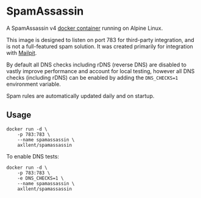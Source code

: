# SpamAssassin

A SpamAssassin v4 [docker container](https://hub.docker.com/r/axllent/spamassassin)
running on Alpine Linux.

This image is designed to listen on port 783 for third-party integration, and is not a full-featured
spam solution. It was created primarily for integration with [Mailpit](https://mailpit.axllent.org).

By default all DNS checks including rDNS (reverse DNS) are disabled to vastly improve performance and 
account for local testing, however all DNS checks (including rDNS) can be enabled by adding the 
`DNS_CHECKS=1` environment variable.

Spam rules are automatically updated daily and on startup.


## Usage

```shell
docker run -d \
    -p 783:783 \
    --name spamassassin \
    axllent/spamassassin
```

To enable DNS tests:
```shell
docker run -d \
    -p 783:783 \
    -e DNS_CHECKS=1 \
    --name spamassassin \
    axllent/spamassassin
```
